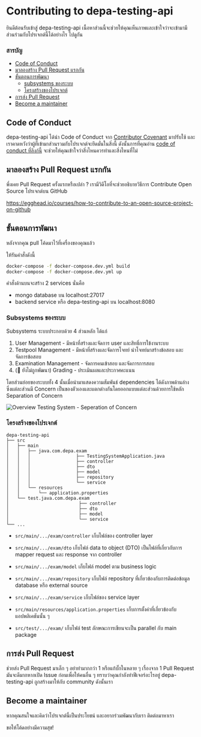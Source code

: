 # Contributing to depa-testing-api

ยินดีต้อนรับเข้าสู่ depa-testing-api เนื้อหาส่วนนี้จะช่วยให้คุณเห็นภาพและเข้าใจว่าจะเข้ามามีส่วนร่วมกับโปรเจกต์นี้ได้อย่างไร ไปดูกัน

### สารบัญ

* [Code of Conduct](#code-of-conduct)
* [มาลองสร้าง Pull Request แรกกัน](#มาลองสร้าง-pull-request-แรกกัน)
* [ขั้นตอนการพัฒนา](#ขั้นตอนการพัฒนา)
  * [subsystems ของระบบ](#subsystems-ของระบบ)
  * [โครงสร้างของโปรเจกต์](#โครงสร้างของโปรเจกต์)
* [การส่ง Pull Request](#การส่ง-pull-request)
* [Become a maintainer](become-a-maintainer)

## Code of Conduct

depa-testing-api ได้นำ Code of Conduct จาก [Contributor Covenant](https://www.contributor-covenant.org/) มาปรับใช้ และเราคาดหวังว่าผู้ที่เข้ามาส่วนรวมกับโปรเจกต์จะยึดมั่นในสิ่งนี้
ดังนั้นการที่คุณอ่าน [code of conduct ที่ลิงก์นี้](/docs/CODE_OF_CONDUCT.md) จะช่วยให้คุณเข้าใจว่าสิ่งไหนควรทำและสิ่งไหนที่ไม่

## มาลองสร้าง Pull Request แรกกัน

พึ่งเคย Pull Request ครั้งแรกหรือเปล่า ?
เรามีวิดีโอที่จะช่วยอธิบายวิธีการ Contribute Open Source โปรเจกต์บน GitHub

https://egghead.io/courses/how-to-contribute-to-an-open-source-project-on-github

## ขั้นตอนการพัฒนา

หลังจากคุณ pull โค้ดมาไว้ที่เครื่องของคุณแล้ว 

ให้รันคำสั่งดังนี้
```sh
docker-compose -f docker-compose.dev.yml build
docker-compose -f docker-compose.dev.yml up
```

คำสั่งด้านบนจะสร้าง 2 services นั่นคือ 
* mongo database บน localhost:27017 
* backend service หรือ depa-testing-api บน localhost:8080

### Subsystems ของระบบ

Subsystems ระบบประกอบด้วย 4 ส่วนหลัก ได้แก่
1. User Management - มีหน้าที่สร้างและจัดการ user และสิทธิ์การใข้งานระบบ
2. Testpool Management - มีหน้าที่สร้างและจัดการโจทย์ นำโจทย์มาสร้างข้อสอบ และจัดการข้อสอบ
3. Examination Management - จัดการคนเข้าสอบ และจัดการการสอบ
4. (🚧 ยังไม่ถูกพัฒนา) Grading - ประเมินผลและประกาศคะแนน

โดยส่วนย่อยของระบบทั้ง 4 นั้นเมื่อนำมาแสดงความสัมพันธ์  dependencies ได้ดังภาพด้านล่าง ซึ่งแต่ละส่วนมี Concern เป็นของตัวเองและแตกต่างกันโดยออกแบบแต่ละส่วนด้วยการใช้หลัก Separation of Concern

![Overview Testing System  - Seperation of Concern](https://user-images.githubusercontent.com/22396258/93709639-0d82c300-fb6a-11ea-9b03-9b65cf12d216.png)

### โครงสร้างของโปรเจกต์

```
depa-testing-api
├── src
│   ├── main
│   │   ├── java.com.depa.exam
│   │   │                 ├── TestingSystemApplication.java
│   │   │                 ├── controller
│   │   │                 ├── dto
│   │   │                 ├── model
│   │   │                 ├── repository
│   │   │                 └── service
│   │   └── resources
│   │       └── application.properties
│   └── test.java.com.depa.exam
│                          ├── controller
│                          ├── dto
│                          ├── model
│                          └── service
└── ...
```

* `src/main/.../exam/controller` เก็บไฟล์ของ controller layer
* `src/main/.../exam/dto` เก็บไฟล์ data to object (DTO) เป็นไฟล์ที่เกี่ยวกับการ mapper request และ response จาก controller
* `src/main/.../exam/model` เก็บไฟล์ model ตาม business logic
* `src/main/.../exam/repository` เก็บไฟล์ repository ที่เกี่ยวข้องกับการติดต่อข้อมูล database หรือ external source
* `src/main/.../exam/service` เก็บไฟล์ของ service layer
* `src/main/resources/application.properties` เก็บการตั้งค่าที่เกี่ยวข้องกับแอปพลิเคชันนั้น ๆ

* `src/test/.../exam/` เก็บไฟล์ test ลักษณะการเขียนจะเป็น parallel กับ main package


## การส่ง Pull Request

ช่วยส่ง Pull Request มาเล็ก ๆ อย่าทำมากกว่า 1 หรือแก้บั๊กในหลาย ๆ เรื่องจาก 1 Pull Request
มันจะดีมากหากเปิด Issue ก่อนเพื่อให้คนอื่น ๆ ทราบว่าคุณกำลังทำฟีเจอร์อะไรอยู่
depa-testing-api ถูกสร้างมาให้กับ community ดังนั้นเรา

## Become a maintainer

หากคุณสนใจและคิดว่าโปรเจกต์นี้เป็นประโยชน์ และอยากร่วมพัฒนากับเรา ติดต่อมาหาเรา

ขอให้โค้ดอย่างมีความสุข!